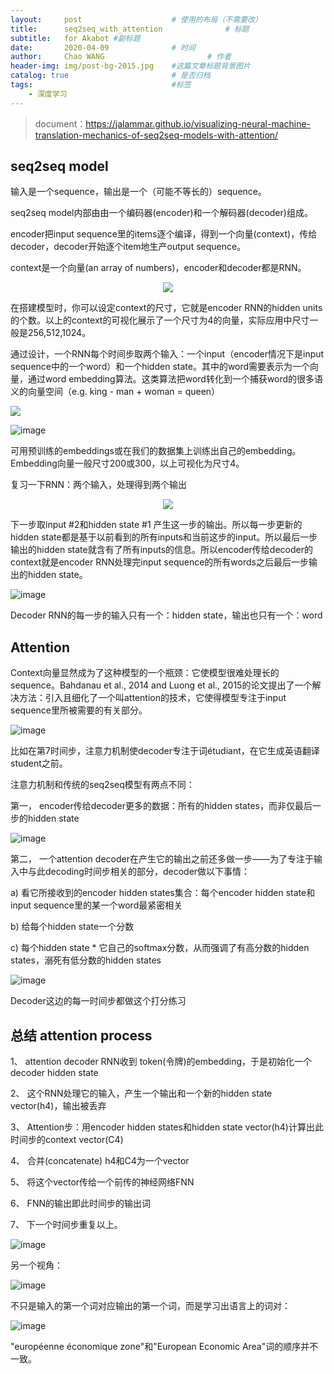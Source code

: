 ```yaml
---
layout:     post   				    # 使用的布局（不需要改）
title:      seq2seq_with_attention 				# 标题
subtitle:   for Akabot #副标题
date:       2020-04-09 				# 时间
author:     Chao WANG 						# 作者
header-img: img/post-bg-2015.jpg 	#这篇文章标题背景图片
catalog: true 						# 是否归档
tags:								#标签
    - 深度学习
---
```



> document：https://jalammar.github.io/visualizing-neural-machine-translation-mechanics-of-seq2seq-models-with-attention/

## seq2seq model
输入是一个sequence，输出是一个（可能不等长的）sequence。

seq2seq model内部由由一个编码器(encoder)和一个解码器(decoder)组成。

encoder把input sequence里的items逐个编译，得到一个向量(context)，传给decoder，decoder开始逐个item地生产output sequence。

context是一个向量(an array of numbers)，encoder和decoder都是RNN。


<div align=center>
<img src="assets/2020-04-09-seq2seq_with_attention-e9a89c9d.PNG" >
</div>

在搭建模型时，你可以设定context的尺寸，它就是encoder RNN的hidden units的个数。以上的context的可视化展示了一个尺寸为4的向量，实际应用中尺寸一般是256,512,1024。

通过设计，一个RNN每个时间步取两个输入：一个input（encoder情况下是input sequence中的一个word）和一个hidden state。其中的word需要表示为一个向量，通过word embedding算法。这类算法把word转化到一个捕获word的很多语义的向量空间（e.g. king - man + woman = queen）

![](assets/2020-04-09-seq2seq_with_attention-f789c3b7.png)

![image](https://github.com/ChaoWANG0511/ChaoWANG0511.github.io/blob/master/_posts/assets/2020-04-09-seq2seq_with_attention-e7f55fd4.png)

可用预训练的embeddings或在我们的数据集上训练出自己的embedding。Embedding向量一般尺寸200或300，以上可视化为尺寸4。

复习一下RNN：两个输入，处理得到两个输出

<div align=center>
<img src="assets/2020-04-09-seq2seq_with_attention-19057ce5.png" >
</div>

下一步取input #2和hidden state #1 产生这一步的输出。所以每一步更新的hidden state都是基于以前看到的所有inputs和当前这步的input。所以最后一步输出的hidden state就含有了所有inputs的信息。所以encoder传给decoder的context就是encoder RNN处理完input sequence的所有words之后最后一步输出的hidden state。

![image](assets/2020-04-09-seq2seq_with_attention-f8bd7100.png)

Decoder RNN的每一步的输入只有一个：hidden state，输出也只有一个：word

## Attention
Context向量显然成为了这种模型的一个瓶颈：它使模型很难处理长的sequence。Bahdanau et al., 2014 and Luong et al., 2015的论文提出了一个解决方法：引入且细化了一个叫attention的技术，它使得模型专注于input sequence里所被需要的有关部分。

![image](assets/2020-04-09-seq2seq_with_attention-76b6163d.png)

比如在第7时间步，注意力机制使decoder专注于词étudiant，在它生成英语翻译student之前。

注意力机制和传统的seq2seq模型有两点不同：

第一，	encoder传给decoder更多的数据：所有的hidden states，而非仅最后一步的hidden state

![image](assets/2020-04-09-seq2seq_with_attention-daa49fd6.png)

第二，	一个attention decoder在产生它的输出之前还多做一步——为了专注于输入中与此decoding时间步相关的部分，decoder做以下事情：

a)	看它所接收到的encoder hidden states集合：每个encoder hidden state和input sequence里的某一个word最紧密相关

b)	给每个hidden state一个分数

c)	每个hidden state * 它自己的softmax分数，从而强调了有高分数的hidden states，溺死有低分数的hidden states

![image](assets/2020-04-09-seq2seq_with_attention-e7f55fd4.png)

Decoder这边的每一时间步都做这个打分练习

## 总结 attention process

1、	attention decoder RNN收到<END> token(令牌)的embedding，于是初始化一个decoder hidden state

2、	这个RNN处理它的输入，产生一个输出和一个新的hidden state vector(h4)，输出被丢弃

3、	Attention步：用encoder hidden states和hidden state vector(h4)计算出此时间步的context vector(C4)

4、	合并(concatenate) h4和C4为一个vector

5、	将这个vector传给一个前传的神经网络FNN

6、	FNN的输出即此时间步的输出词

7、	下一个时间步重复以上。

![image](assets/2020-04-09-seq2seq_with_attention-b30e57ef.png)

另一个视角：

![image](assets/2020-04-09-seq2seq_with_attention-38a4ce97.png)

不只是输入的第一个词对应输出的第一个词，而是学习出语言上的词对：

![image](assets/2020-04-09-seq2seq_with_attention-ecfde7df.png)

"européenne économique zone"和"European Economic Area"词的顺序并不一致。
